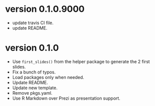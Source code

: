 # version 0.1.0.9000

* update travis CI file.
* update README.

# version 0.1.0

* Use `first_slides()` from the helper package to generate the 2 first slides.
* Fix a bunch of typos.
* Load packages only when needed.
* Update README.
* Update new template.
* Remove pkgs.yaml.
* Use R Markdown over Prezi as presentation support.